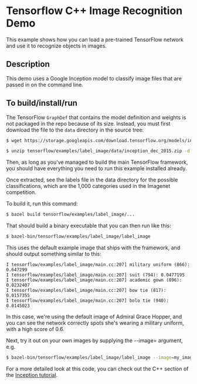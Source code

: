 # Tensorflow C++ Image Recognition Demo

This example shows how you can load a pre-trained TensorFlow network and use it
to recognize objects in images.

## Description

This demo uses a Google Inception model to classify image files that are passed
in on the command line.

## To build/install/run

The TensorFlow `GraphDef` that contains the model definition and weights
is not packaged in the repo because of its size. Instead, you must
first download the file to the `data` directory in the source tree:

```bash
$ wget https://storage.googleapis.com/download.tensorflow.org/models/inception_dec_2015.zip -O tensorflow/examples/label_image/data/inception_dec_2015.zip

$ unzip tensorflow/examples/label_image/data/inception_dec_2015.zip -d tensorflow/examples/label_image/data/
```

Then, as long as you've managed to build the main TensorFlow framework, you
should have everything you need to run this example installed already.

Once extracted, see the labels file in the data directory for the possible
classifications, which are the 1,000 categories used in the Imagenet
competition.

To build it, run this command:

```bash
$ bazel build tensorflow/examples/label_image/...
```

That should build a binary executable that you can then run like this:

```bash
$ bazel-bin/tensorflow/examples/label_image/label_image
```

This uses the default example image that ships with the framework, and should
output something similar to this:

```
I tensorflow/examples/label_image/main.cc:207] military uniform (866): 0.647299
I tensorflow/examples/label_image/main.cc:207] suit (794): 0.0477195
I tensorflow/examples/label_image/main.cc:207] academic gown (896): 0.0232407
I tensorflow/examples/label_image/main.cc:207] bow tie (817): 0.0157355
I tensorflow/examples/label_image/main.cc:207] bolo tie (940): 0.0145023
```
In this case, we're using the default image of Admiral Grace Hopper, and you can
see the network correctly spots she's wearing a military uniform, with a high
score of 0.6.

Next, try it out on your own images by supplying the --image= argument, e.g.

```bash
$ bazel-bin/tensorflow/examples/label_image/label_image --image=my_image.png
```

For a more detailed look at this code, you can check out the C++ section of the
[Inception tutorial](https://tensorflow.org/tutorials/image_recognition/).
